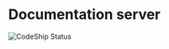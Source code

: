 # Documentation server

![CodeShip Status](https://codeship.com/projects/001ee650-be88-0134-47d2-0687878db410/status?branch=master)

